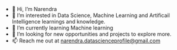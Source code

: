 - 👋 Hi, I’m Narendra
- 👀 I’m interested in Data Science, Machine Learning and Artificail Intelligence learnings and knowledge.
- 🌱 I’m currently learning Machine learning
- 💞️ I’m looking for new opportunities and projects to explore more.
- 📫 Reach me out at narendra.datascienceprofile@gmail.com

<!---
narendrachoubey2502/narendrachoubey2502 is a ✨ special ✨ repository because its `README.md` (this file) appears on your GitHub profile.
You can click the Preview link to take a look at your changes.
--->
